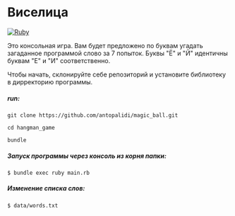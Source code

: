 # Виселица

[![Ruby](https://img.shields.io/badge/Ruby-CC342D?style=for-the-badge&logo=ruby&logoColor=white)]()

Это консольная игра. Вам будет предложено по буквам угадать загаданное программой слово за 7 попыток. Буквы "Ё" и
"Й" идентичны буквам "Е" и "И" соответственно.

Чтобы начать, склонируйте себе репозиторий и установите библиотеку в дирректорию программы.

##### run:
```
git clone https://github.com/antopalidi/magic_ball.git
```
```
cd hangman_game
```
```
bundle
```

##### Запуск программы через консоль из корня папки:

```
$ bundle exec ruby main.rb
```

##### Изменение списка слов:

`$ data/words.txt`
